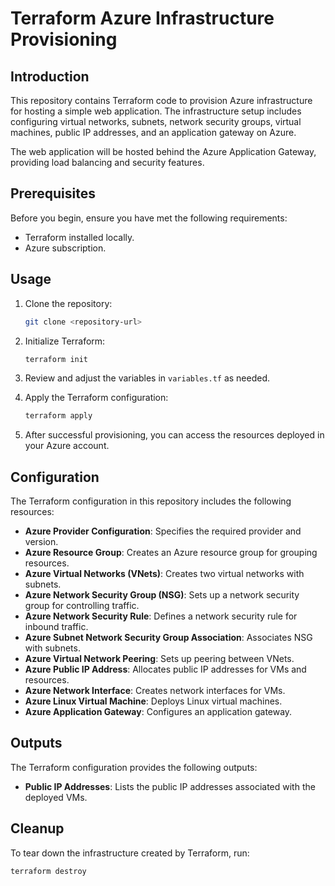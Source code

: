 # Terraform Azure Infrastructure Provisioning

## Introduction

This repository contains Terraform code to provision Azure infrastructure for hosting a simple web application. The infrastructure setup includes configuring virtual networks, subnets, network security groups, virtual machines, public IP addresses, and an application gateway on Azure.

The web application will be hosted behind the Azure Application Gateway, providing load balancing and security features.

## Prerequisites

Before you begin, ensure you have met the following requirements:

- Terraform installed locally.
- Azure subscription.

## Usage

1. Clone the repository:

    ```bash
    git clone <repository-url>
    ```

2. Initialize Terraform:

    ```bash
    terraform init
    ```

3. Review and adjust the variables in `variables.tf` as needed.

4. Apply the Terraform configuration:

    ```bash
    terraform apply
    ```

5. After successful provisioning, you can access the resources deployed in your Azure account.

## Configuration

The Terraform configuration in this repository includes the following resources:

- **Azure Provider Configuration**: Specifies the required provider and version.
- **Azure Resource Group**: Creates an Azure resource group for grouping resources.
- **Azure Virtual Networks (VNets)**: Creates two virtual networks with subnets.
- **Azure Network Security Group (NSG)**: Sets up a network security group for controlling traffic.
- **Azure Network Security Rule**: Defines a network security rule for inbound traffic.
- **Azure Subnet Network Security Group Association**: Associates NSG with subnets.
- **Azure Virtual Network Peering**: Sets up peering between VNets.
- **Azure Public IP Address**: Allocates public IP addresses for VMs and resources.
- **Azure Network Interface**: Creates network interfaces for VMs.
- **Azure Linux Virtual Machine**: Deploys Linux virtual machines.
- **Azure Application Gateway**: Configures an application gateway.

## Outputs

The Terraform configuration provides the following outputs:

- **Public IP Addresses**: Lists the public IP addresses associated with the deployed VMs.

## Cleanup

To tear down the infrastructure created by Terraform, run:

```bash
terraform destroy
